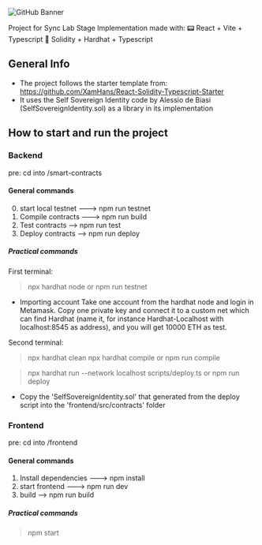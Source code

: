![GitHub Banner](https://user-images.githubusercontent.com/40567147/159485872-7f63766a-3c91-48dc-aa37-fb5894232acc.png)

Project for Sync Lab Stage Implementation made with:
:pager: React + Vite + Typescript
 :page_with_curl: Solidity + Hardhat + Typescript

## General Info
- The project follows the starter template from: https://github.com/XamHans/React-Solidity-Typescript-Starter
- It uses the Self Sovereign Identity code by Alessio de Biasi (SelfSovereignIdentity.sol) as a library in its implementation

## How to start and run the project

### Backend

pre: cd into /smart-contracts

#### General commands
0) start local testnet ---> npm run testnet
1) Compile contracts ---> npm run build
2) Test contracts -->     npm run test
3) Deploy contracts -->   npm run deploy

##### Practical commands
First terminal:
> npx hardhat node 
or 
> npm run testnet

- Importing account
Take one account from the hardhat node and login in Metamask. Copy one private key and connect it to
a custom net which can find Hardhat (name it, for instance Hardhat-Localhost with localhost:8545 as address), and you will get 10000 ETH as test.

Second terminal:
> npx hardhat clean 
> npx hardhat compile
or
> npm run compile

> npx hardhat run --network localhost scripts/deploy.ts
or
> npm run deploy

- Copy the 'SelfSovereignIdentity.sol' that generated from the deploy script into the 'frontend/src/contracts' folder

### Frontend
pre: cd into /frontend

#### General commands
1) Install dependencies ---> npm install
2) start frontend ---> npm run dev
3) build --> npm run build

##### Practical commands
> npm start